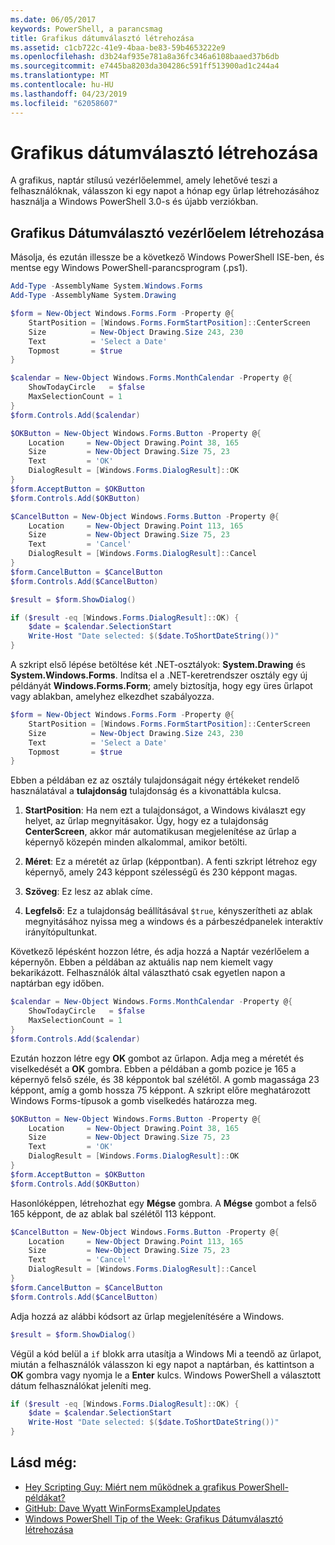 ```yaml
---
ms.date: 06/05/2017
keywords: PowerShell, a parancsmag
title: Grafikus dátumválasztó létrehozása
ms.assetid: c1cb722c-41e9-4baa-be83-59b4653222e9
ms.openlocfilehash: d3b24af935e781a8a36fc346a6108baaed37b6db
ms.sourcegitcommit: e7445ba8203da304286c591ff513900ad1c244a4
ms.translationtype: MT
ms.contentlocale: hu-HU
ms.lasthandoff: 04/23/2019
ms.locfileid: "62058607"
---
```

# <a name="creating-a-graphical-date-picker"></a>Grafikus dátumválasztó létrehozása

A grafikus, naptár stílusú vezérlőelemmel, amely lehetővé teszi a felhasználóknak, válasszon ki egy napot a hónap egy űrlap létrehozásához használja a Windows PowerShell 3.0-s és újabb verziókban.

## <a name="create-a-graphical-date-picker-control"></a>Grafikus Dátumválasztó vezérlőelem létrehozása

Másolja, és ezután illessze be a következő Windows PowerShell ISE-ben, és mentse egy Windows PowerShell-parancsprogram (.ps1).

```powershell
Add-Type -AssemblyName System.Windows.Forms
Add-Type -AssemblyName System.Drawing

$form = New-Object Windows.Forms.Form -Property @{
    StartPosition = [Windows.Forms.FormStartPosition]::CenterScreen
    Size          = New-Object Drawing.Size 243, 230
    Text          = 'Select a Date'
    Topmost       = $true
}

$calendar = New-Object Windows.Forms.MonthCalendar -Property @{
    ShowTodayCircle   = $false
    MaxSelectionCount = 1
}
$form.Controls.Add($calendar)

$OKButton = New-Object Windows.Forms.Button -Property @{
    Location     = New-Object Drawing.Point 38, 165
    Size         = New-Object Drawing.Size 75, 23
    Text         = 'OK'
    DialogResult = [Windows.Forms.DialogResult]::OK
}
$form.AcceptButton = $OKButton
$form.Controls.Add($OKButton)

$CancelButton = New-Object Windows.Forms.Button -Property @{
    Location     = New-Object Drawing.Point 113, 165
    Size         = New-Object Drawing.Size 75, 23
    Text         = 'Cancel'
    DialogResult = [Windows.Forms.DialogResult]::Cancel
}
$form.CancelButton = $CancelButton
$form.Controls.Add($CancelButton)

$result = $form.ShowDialog()

if ($result -eq [Windows.Forms.DialogResult]::OK) {
    $date = $calendar.SelectionStart
    Write-Host "Date selected: $($date.ToShortDateString())"
}
```

A szkript első lépése betöltése két .NET-osztályok: **System.Drawing** és **System.Windows.Forms**.
Indítsa el a .NET-keretrendszer osztály egy új példányát **Windows.Forms.Form**; amely biztosítja, hogy egy üres űrlapot vagy ablakban, amelyhez elkezdhet szabályozza.

```powershell
$form = New-Object Windows.Forms.Form -Property @{
    StartPosition = [Windows.Forms.FormStartPosition]::CenterScreen
    Size          = New-Object Drawing.Size 243, 230
    Text          = 'Select a Date'
    Topmost       = $true
}
```

Ebben a példában ez az osztály tulajdonságait négy értékeket rendelő használatával a **tulajdonság** tulajdonság és a kivonattábla kulcsa.

1. **StartPosition**: Ha nem ezt a tulajdonságot, a Windows kiválaszt egy helyet, az űrlap megnyitásakor.
   Úgy, hogy ez a tulajdonság **CenterScreen**, akkor már automatikusan megjelenítése az űrlap a képernyő közepén minden alkalommal, amikor betölti.

2. **Méret**: Ez a méretét az űrlap (képpontban).
   A fenti szkript létrehoz egy képernyő, amely 243 képpont szélességű és 230 képpont magas.

3. **Szöveg**: Ez lesz az ablak címe.

4. **Legfelső**: Ez a tulajdonság beállításával `$true`, kényszerítheti az ablak megnyitásához nyissa meg a windows és a párbeszédpanelek interaktív irányítópultunkat.

Következő lépésként hozzon létre, és adja hozzá a Naptár vezérlőelem a képernyőn.
Ebben a példában az aktuális nap nem kiemelt vagy bekarikázott.
Felhasználók által választható csak egyetlen napon a naptárban egy időben.

```powershell
$calendar = New-Object Windows.Forms.MonthCalendar -Property @{
    ShowTodayCircle   = $false
    MaxSelectionCount = 1
}
$form.Controls.Add($calendar)
```

Ezután hozzon létre egy **OK** gombot az űrlapon.
Adja meg a méretét és viselkedését a **OK** gombra.
Ebben a példában a gomb pozice je 165 a képernyő felső széle, és 38 képpontok bal szélétől.
A gomb magassága 23 képpont, amíg a gomb hossza 75 képpont.
A szkript előre meghatározott Windows Forms-típusok a gomb viselkedés határozza meg.

```powershell
$OKButton = New-Object Windows.Forms.Button -Property @{
    Location     = New-Object Drawing.Point 38, 165
    Size         = New-Object Drawing.Size 75, 23
    Text         = 'OK'
    DialogResult = [Windows.Forms.DialogResult]::OK
}
$form.AcceptButton = $OKButton
$form.Controls.Add($OKButton)
```

Hasonlóképpen, létrehozhat egy **Mégse** gombra.
A **Mégse** gombot a felső 165 képpont, de az ablak bal szélétől 113 képpont.

```powershell
$CancelButton = New-Object Windows.Forms.Button -Property @{
    Location     = New-Object Drawing.Point 113, 165
    Size         = New-Object Drawing.Size 75, 23
    Text         = 'Cancel'
    DialogResult = [Windows.Forms.DialogResult]::Cancel
}
$form.CancelButton = $CancelButton
$form.Controls.Add($CancelButton)
```

Adja hozzá az alábbi kódsort az űrlap megjelenítésére a Windows.

```powershell
$result = $form.ShowDialog()
```

Végül a kód belül a `if` blokk arra utasítja a Windows Mi a teendő az űrlapot, miután a felhasználók válasszon ki egy napot a naptárban, és kattintson a **OK** gombra vagy nyomja le a **Enter** kulcs.
Windows PowerShell a választott dátum felhasználókat jeleníti meg.

```powershell
if ($result -eq [Windows.Forms.DialogResult]::OK) {
    $date = $calendar.SelectionStart
    Write-Host "Date selected: $($date.ToShortDateString())"
}
```

## <a name="see-also"></a>Lásd még:

- [Hey Scripting Guy:  Miért nem működnek a grafikus PowerShell-példákat?](https://go.microsoft.com/fwlink/?LinkId=506644)
- [GitHub: Dave Wyatt WinFormsExampleUpdates](https://github.com/dlwyatt/WinFormsExampleUpdates)
- [Windows PowerShell Tip of the Week:  Grafikus Dátumválasztó létrehozása](https://technet.microsoft.com/library/ff730942.aspx)